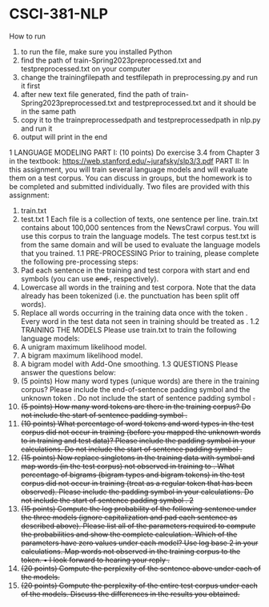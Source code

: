 # CSCI-381-NLP

How to run

1. to run the file, make sure you installed Python
2. find the path of train-Spring2023preprocessed.txt and testpreprocessed.txt on your computer
3. change the trainingfilepath and testfilepath in preprocessing.py and run it first 
4. after new text file generated, find the path of train-Spring2023preprocessed.txt and testpreprocessed.txt and it should be in the same path
5. copy it to the trainpreprocessedpath and testpreprocessedpath in nlp.py and run it
6. output will print in the end

1 LANGUAGE MODELING
PART I:
(10 points) Do exercise 3.4 from Chapter 3 in the textbook:
https://web.stanford.edu/~jurafsky/slp3/3.pdf
PART II:
In this assignment, you will train several language models and will evaluate them on a test
corpus. You can discuss in groups, but the homework is to be completed and submitted
individually. Two files are provided with this assignment:
1. train.txt
2. test.txt
1
Each file is a collection of texts, one sentence per line. train.txt contains about 100,000 sentences from the NewsCrawl corpus. You will use this corpus to train the language models.
The test corpus test.txt is from the same domain and will be used to evaluate the language
models that you trained.
1.1 PRE-PROCESSING
Prior to training, please complete the following pre-processing steps:
1. Pad each sentence in the training and test corpora with start and end symbols (you can
use <s> and </s>, respectively).
2. Lowercase all words in the training and test corpora. Note that the data already has
been tokenized (i.e. the punctuation has been split off words).
3. Replace all words occurring in the training data once with the token <unk>. Every word
in the test data not seen in training should be treated as <unk>.
1.2 TRAINING THE MODELS
Please use train.txt to train the following language models:
1. A unigram maximum likelihood model.
2. A bigram maximum likelihood model.
3. A bigram model with Add-One smoothing.
1.3 QUESTIONS
Please answer the questions below:
1. (5 points) How many word types (unique words) are there in the training corpus? Please include
the end-of-sentence padding symbol </s> and the unknown token <unk>. Do not include the start of sentence padding symbol <s>.
2. (5 points) How many word tokens are there in the training corpus? Do not include the start of
sentence padding symbol <s>.
3. (10 points) What percentage of word tokens and word types in the test corpus did not occur in
training (before you mapped the unknown words to <unk> in training and test data)?
Please include the padding symbol </s> in your calculations. Do not include the start
of sentence padding symbol <s>.
4. (15 points) Now replace singletons in the training data with <unk> symbol and map words (in the
test corpus) not observed in training to <unk>. What percentage of bigrams (bigram
types and bigram tokens) in the test corpus did not occur in training (treat <unk> as a
regular token that has been observed). Please include the padding symbol </s> in your
calculations. Do not include the start of sentence padding symbol <s>.
2
5. (15 points) Compute the log probability of the following sentence under the three models (ignore
capitalization and pad each sentence as described above). Please list all of the parameters required to compute the probabilities and show the complete calculation. Which
of the parameters have zero values under each model? Use log base 2 in your calculations. Map words not observed in the training corpus to the <unk> token.
• I look forward to hearing your reply .
6. (20 points) Compute the perplexity of the sentence above under each of the models.
7. (20 points) Compute the perplexity of the entire test corpus under each of the models. Discuss the
differences in the results you obtained.
